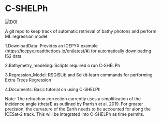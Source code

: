 # C-SHELPh

[![DOI](https://zenodo.org/badge/374786622.svg)](https://zenodo.org/badge/latestdoi/374786622)

A git repo to keep track of automatic retrieval of bathy photons and perform ML regression model

1.DownloadData: Provides an ICEPYX example (https://icepyx.readthedocs.io/en/latest/#) for automatically downloading IS2 data

2.Bathymetry\_modeling: Scripts required o run C-SHELPh

3.Regression\_Model: RSGISLib and Scikit-learn commands for performing Extra Trees Regression

4.Documents: Basic tutorial on using C-SHELPh

Note: The refraction correction currently uses a simplification of the incidence angle (theta1) as outlined by Parrish et al, 2019. For greater precision, the curvature of the Earth needs to be accounted for along the ICESat-2 track. This will be integrated into C-SHELPh as time permits.

